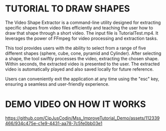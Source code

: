 # TUTORIAL TO DRAW SHAPES
The Video Shape Extractor is a command-line utility designed for extracting specific shapes from video files efficiently and teaching the user how to draw that shape through a short video. The input file is TutorialTest.mp4. It leverages the power of FFmpeg for video processing and extraction tasks.

This tool provides users with the ability to select from a range of five different shapes (sphere, cube, cone, pyramid and Cylinder). After selecting a shape, the tool swiftly processes the video, extracting the chosen shape. Within seconds, the extracted video is presented to the user. The extracted video is automatically played and also saved locally for future reference.

Users can conveniently exit the application at any time using the "esc" key, ensuring a seamless and user-friendly experience.

# DEMO VIDEO ON HOW IT WORKS
https://github.com/CipJusCodin/Mss_ImproveTutorial_Demo/assets/112339466/934c475e-c1e9-4431-aa78-7c5fe0bb03e1

